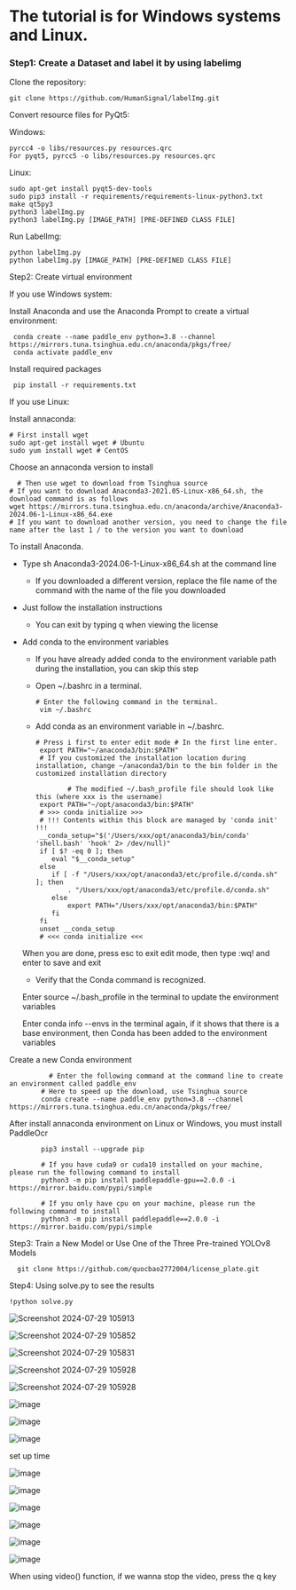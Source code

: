 # The tutorial is for Windows systems and Linux.

<h3> Step1: Create a Dataset and label it by using labelimg </h3>

Clone the repository:

    git clone https://github.com/HumanSignal/labelImg.git
    
Convert resource files for PyQt5:    

Windows:

    pyrcc4 -o libs/resources.py resources.qrc
    For pyqt5, pyrcc5 -o libs/resources.py resources.qrc

Linux:

    sudo apt-get install pyqt5-dev-tools
    sudo pip3 install -r requirements/requirements-linux-python3.txt
    make qt5py3
    python3 labelImg.py
    python3 labelImg.py [IMAGE_PATH] [PRE-DEFINED CLASS FILE]
    
Run LabelImg:  

    python labelImg.py
    python labelImg.py [IMAGE_PATH] [PRE-DEFINED CLASS FILE]

Step2: Create virtual environment

If you use Windows system:

  Install Anaconda and use the Anaconda Prompt to create a virtual environment:
  
     conda create --name paddle_env python=3.8 --channel https://mirrors.tuna.tsinghua.edu.cn/anaconda/pkgs/free/
     conda activate paddle_env
     
  Install required packages
  
     pip install -r requirements.txt

If you use Linux:

  Install annaconda:

    # First install wget
    sudo apt-get install wget # Ubuntu
    sudo yum install wget # CentOS
    
  Choose an annaconda version to install
  
      # Then use wget to download from Tsinghua source
    # If you want to download Anaconda3-2021.05-Linux-x86_64.sh, the download command is as follows
    wget https://mirrors.tuna.tsinghua.edu.cn/anaconda/archive/Anaconda3-2024.06-1-Linux-x86_64.exe
    # If you want to download another version, you need to change the file name after the last 1 / to the version you want to download
 To install Anaconda.

 - Type sh Anaconda3-2024.06-1-Linux-x86_64.sh at the command line
   
     - If you downloaded a different version, replace the file name of the command with the name of the file you downloaded
       
 - Just follow the installation instructions
   
     - You can exit by typing q when viewing the license
       
 - Add conda to the environment variables
    
     - If you have already added conda to the environment variable path during the installation, you can skip this step
    
     - Open ~/.bashrc in a terminal.
           
           # Enter the following command in the terminal.
            vim ~/.bashrc
       
     - Add conda as an environment variable in ~/.bashrc.

           # Press i first to enter edit mode # In the first line enter.
            export PATH="~/anaconda3/bin:$PATH"
            # If you customized the installation location during installation, change ~/anaconda3/bin to the bin folder in the customized installation directory
            
                   # The modified ~/.bash_profile file should look like this (where xxx is the username)
            export PATH="~/opt/anaconda3/bin:$PATH"
            # >>> conda initialize >>>
            # !!! Contents within this block are managed by 'conda init' !!!
            __conda_setup="$('/Users/xxx/opt/anaconda3/bin/conda' 'shell.bash' 'hook' 2> /dev/null)"
            if [ $? -eq 0 ]; then
               eval "$__conda_setup"
            else
               if [ -f "/Users/xxx/opt/anaconda3/etc/profile.d/conda.sh" ]; then
                   . "/Users/xxx/opt/anaconda3/etc/profile.d/conda.sh"
               else
                   export PATH="/Users/xxx/opt/anaconda3/bin:$PATH"
               fi
            fi
            unset __conda_setup
            # <<< conda initialize <<<
    When you are done, press esc to exit edit mode, then type :wq! and enter to save and exit
   
   - Verify that the Conda command is recognized.

    Enter source ~/.bash_profile in the terminal to update the environment variables
   
    Enter conda info --envs in the terminal again, if it shows that there is a base environment, then Conda has been added to the environment variables
   
  Create a new Conda environment
  
              # Enter the following command at the command line to create an environment called paddle_env
            # Here to speed up the download, use Tsinghua source
            conda create --name paddle_env python=3.8 --channel https://mirrors.tuna.tsinghua.edu.cn/anaconda/pkgs/free/
            
After install annaconda environment on Linux or Windows, you must install PaddleOcr

            pip3 install --upgrade pip
            
            # If you have cuda9 or cuda10 installed on your machine, please run the following command to install
            python3 -m pip install paddlepaddle-gpu==2.0.0 -i https://mirror.baidu.com/pypi/simple
            
            # If you only have cpu on your machine, please run the following command to install
            python3 -m pip install paddlepaddle==2.0.0 -i https://mirror.baidu.com/pypi/simple
            
Step3: Train a New Model or Use One of the Three Pre-trained YOLOv8 Models

      git clone https://github.com/quocbao2772004/license_plate.git

Step4: Using solve.py to see the results

    !python solve.py

![Screenshot 2024-07-29 105913](https://github.com/user-attachments/assets/965596dc-32ec-4dce-be47-fc1ddae7e3eb)

![Screenshot 2024-07-29 105852](https://github.com/user-attachments/assets/ff2f59e2-1d52-40bb-91f2-9f0d506350e9)

![Screenshot 2024-07-29 105831](https://github.com/user-attachments/assets/197a4104-3243-4c86-a633-ec67876bb647)

![Screenshot 2024-07-29 105928](https://github.com/user-attachments/assets/8c50a2f8-b12b-4ea8-82de-16e6e08e696f)

![Screenshot 2024-07-29 105928](https://github.com/user-attachments/assets/a405a33d-770b-4af6-81ac-60215fee57c4)

![image](https://github.com/user-attachments/assets/bc24cad6-6419-49a4-9b74-edad06bebb4f)

![image](https://github.com/user-attachments/assets/c4d28552-9a8f-41d1-b36f-8c86e39caba7)

![image](https://github.com/user-attachments/assets/609a76e0-bca9-4f8a-a8b8-57b9b9fb5582)

set up time

![image](https://github.com/user-attachments/assets/ea27a0fb-d259-4154-a266-3f814eb100b8)

![image](https://github.com/user-attachments/assets/6ebd7388-15f6-41f1-aff8-37d0e8baa308)

![image](https://github.com/user-attachments/assets/992ee222-8843-4a5e-bd50-d4a65d784e14)

![image](https://github.com/user-attachments/assets/3d5dacac-8810-43c1-a0f4-5974b615f6a8)

![image](https://github.com/user-attachments/assets/7337fc14-c965-4e44-8166-1f66a7dd1f94)

![image](https://github.com/user-attachments/assets/6ca05206-e73f-45e6-bc42-a7040085917a)

When using video() function, if we wanna stop the video, press the q key




